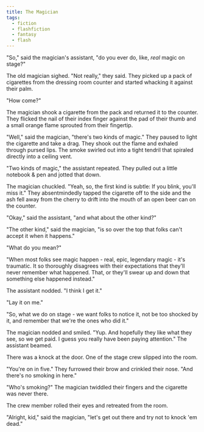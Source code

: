 ```yaml
---
title: The Magician
tags:
  - fiction
  - flashfiction
  - fantasy
  - flash
---
```


"So," said the magician's assistant, "do you ever do, like, *real* magic on stage?"

The old magician sighed. "Not really," they said. They picked up a pack of cigarettes from the dressing room counter and started whacking it against their palm.

"How come?"

The magician shook a cigarette from the pack and returned it to the counter. They flicked the nail of their index finger against the pad of their thumb and a small orange flame sprouted from their fingertip.

"Well," said the magician, "there's two kinds of magic." They paused to light the cigarette and take a drag. They shook out the flame and exhaled through pursed lips. The smoke swirled out into a tight tendril that spiraled directly into a ceiling vent.

"Two kinds of magic," the assistant repeated. They pulled out a little notebook & pen and jotted that down. 

The magician chuckled. "Yeah, so, the first kind is subtle: If you blink, you'll miss it." They absentmindedly tapped the cigarette off to the side and the ash fell away from the cherry to drift into the mouth of an open beer can on the counter.

"Okay," said the assistant, "and what about the other kind?"

"The other kind," said the magician, "is so over the top that folks can't accept it when it happens."

"What do you mean?"

"When most folks see magic happen - real, epic, legendary magic - it's traumatic. It so thoroughly disagrees with their expectations that they'll never remember what happened. That, or they'll swear up and down that something else happened instead."

The assistant nodded. "I think I get it."

"Lay it on me."

"So, what we do on stage - we want folks to notice it, not be too shocked by it, and remember that we're the ones who did it."

The magician nodded and smiled. "Yup. And hopefully they like what they see, so we get paid. I guess you really have been paying attention." The assistant beamed.

There was a knock at the door. One of the stage crew slipped into the room.

"You're on in five." They furrowed their brow and crinkled their nose. "And there's no smoking in here."

"Who's smoking?" The magician twiddled their fingers and the cigarette was never there. 

The crew member rolled their eyes and retreated from the room.

"Alright, kid," said the magician, "let's get out there and try not to knock 'em dead."
